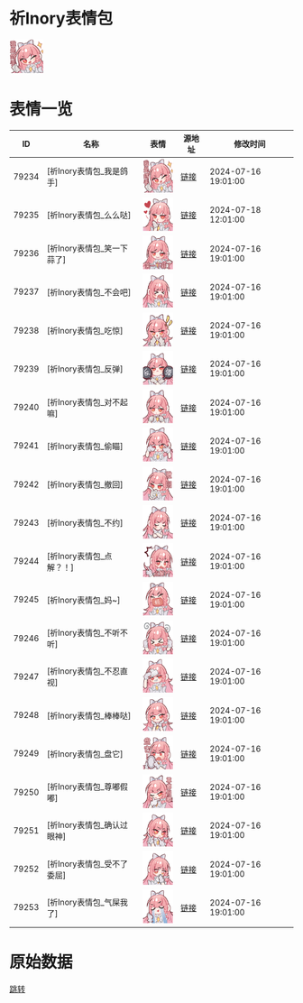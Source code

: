 # 祈Inory表情包

<img src="./cover.png" height="60" alt="cover" />

# 表情一览

|ID|名称|表情|源地址|修改时间|
|----|----|----|----|----|
|79234|[祈Inory表情包_我是鸽手]|<img src="./pic/079234_%5B祈Inory表情包_我是鸽手%5D.png" height="60" alt="我是鸽手"/>|[链接](https://i0.hdslb.com/bfs/garb/084a7406b85bdcd9cb184ca020018c0f6a06dc23.png)|2024-07-16 19:01:00|
|79235|[祈Inory表情包_么么哒]|<img src="./pic/079235_%5B祈Inory表情包_么么哒%5D.png" height="60" alt="么么哒"/>|[链接](https://i0.hdslb.com/bfs/garb/10f36e40c9f8414acc69bbc2b13f21418c97490a.png)|2024-07-18 12:01:00|
|79236|[祈Inory表情包_笑一下蒜了]|<img src="./pic/079236_%5B祈Inory表情包_笑一下蒜了%5D.png" height="60" alt="笑一下蒜了"/>|[链接](https://i0.hdslb.com/bfs/garb/498703f9875168efb1fcb5876d16caa83b0a2d2f.png)|2024-07-16 19:01:00|
|79237|[祈Inory表情包_不会吧]|<img src="./pic/079237_%5B祈Inory表情包_不会吧%5D.png" height="60" alt="不会吧"/>|[链接](https://i0.hdslb.com/bfs/garb/c20554a4b6a9280c1059cbe563733dcc5e789296.png)|2024-07-16 19:01:00|
|79238|[祈Inory表情包_吃惊]|<img src="./pic/079238_%5B祈Inory表情包_吃惊%5D.png" height="60" alt="吃惊"/>|[链接](https://i0.hdslb.com/bfs/garb/78b35704ac1413d11b88c70e59b7aa0f107ecfa0.png)|2024-07-16 19:01:00|
|79239|[祈Inory表情包_反弹]|<img src="./pic/079239_%5B祈Inory表情包_反弹%5D.png" height="60" alt="反弹"/>|[链接](https://i0.hdslb.com/bfs/garb/f95904a1422be01865a3d83d65ec0332f7a0a261.png)|2024-07-16 19:01:00|
|79240|[祈Inory表情包_对不起嘛]|<img src="./pic/079240_%5B祈Inory表情包_对不起嘛%5D.png" height="60" alt="对不起嘛"/>|[链接](https://i0.hdslb.com/bfs/garb/58d48e2339593a1c214d7731884a26ff7f45880e.png)|2024-07-16 19:01:00|
|79241|[祈Inory表情包_偷瞄]|<img src="./pic/079241_%5B祈Inory表情包_偷瞄%5D.png" height="60" alt="偷瞄"/>|[链接](https://i0.hdslb.com/bfs/garb/b98d0f4dba5db2813a834629c364c36e9518d10c.png)|2024-07-16 19:01:00|
|79242|[祈Inory表情包_撤回]|<img src="./pic/079242_%5B祈Inory表情包_撤回%5D.png" height="60" alt="撤回"/>|[链接](https://i0.hdslb.com/bfs/garb/ab0eca56e228ae6b6c19dc350862fccaee5ca170.png)|2024-07-16 19:01:00|
|79243|[祈Inory表情包_不约]|<img src="./pic/079243_%5B祈Inory表情包_不约%5D.png" height="60" alt="不约"/>|[链接](https://i0.hdslb.com/bfs/garb/eaf4f7af2b46430ae35f6d4064911bea8c53525c.png)|2024-07-16 19:01:00|
|79244|[祈Inory表情包_点解？！]|<img src="./pic/079244_%5B祈Inory表情包_点解？！%5D.png" height="60" alt="点解？！"/>|[链接](https://i0.hdslb.com/bfs/garb/adc8cfa0bbfac1c1cbc171dd897228edac395b9d.png)|2024-07-16 19:01:00|
|79245|[祈Inory表情包_妈~]|<img src="./pic/079245_%5B祈Inory表情包_妈~%5D.png" height="60" alt="妈~"/>|[链接](https://i0.hdslb.com/bfs/garb/5fa1173b9ca762633cf841a9828dea5566ba1d62.png)|2024-07-16 19:01:00|
|79246|[祈Inory表情包_不听不听]|<img src="./pic/079246_%5B祈Inory表情包_不听不听%5D.png" height="60" alt="不听不听"/>|[链接](https://i0.hdslb.com/bfs/garb/afde6a03e0defdaeff9200a3ff2afbd6e59064b8.png)|2024-07-16 19:01:00|
|79247|[祈Inory表情包_不忍直视]|<img src="./pic/079247_%5B祈Inory表情包_不忍直视%5D.png" height="60" alt="不忍直视"/>|[链接](https://i0.hdslb.com/bfs/garb/fad0809327b4f5763fd7459ea1db7113f65007ad.png)|2024-07-16 19:01:00|
|79248|[祈Inory表情包_棒棒哒]|<img src="./pic/079248_%5B祈Inory表情包_棒棒哒%5D.png" height="60" alt="棒棒哒"/>|[链接](https://i0.hdslb.com/bfs/garb/ab105f62091a381495c350035c26ba5f7fdea6dd.png)|2024-07-16 19:01:00|
|79249|[祈Inory表情包_盘它]|<img src="./pic/079249_%5B祈Inory表情包_盘它%5D.png" height="60" alt="盘它"/>|[链接](https://i0.hdslb.com/bfs/garb/29ab194541f74f8b83b3d10744ba7bc2df9470cd.png)|2024-07-16 19:01:00|
|79250|[祈Inory表情包_尊嘟假嘟]|<img src="./pic/079250_%5B祈Inory表情包_尊嘟假嘟%5D.png" height="60" alt="尊嘟假嘟"/>|[链接](https://i0.hdslb.com/bfs/garb/9d64f198cdb91c264d80f63958ebd828e7277cb0.png)|2024-07-16 19:01:00|
|79251|[祈Inory表情包_确认过眼神]|<img src="./pic/079251_%5B祈Inory表情包_确认过眼神%5D.png" height="60" alt="确认过眼神"/>|[链接](https://i0.hdslb.com/bfs/garb/43fe8701b4fc6cb29738c354f882c44c20fc02c3.png)|2024-07-16 19:01:00|
|79252|[祈Inory表情包_受不了委屈]|<img src="./pic/079252_%5B祈Inory表情包_受不了委屈%5D.png" height="60" alt="受不了委屈"/>|[链接](https://i0.hdslb.com/bfs/garb/cb1924574f285c281a5bdf59821a8aecd90906b3.png)|2024-07-16 19:01:00|
|79253|[祈Inory表情包_气屎我了]|<img src="./pic/079253_%5B祈Inory表情包_气屎我了%5D.png" height="60" alt="气屎我了"/>|[链接](https://i0.hdslb.com/bfs/garb/248a1f7e9147215cd396f82864a51421d5417892.png)|2024-07-16 19:01:00|

# 原始数据

[跳转](./raw.json)

